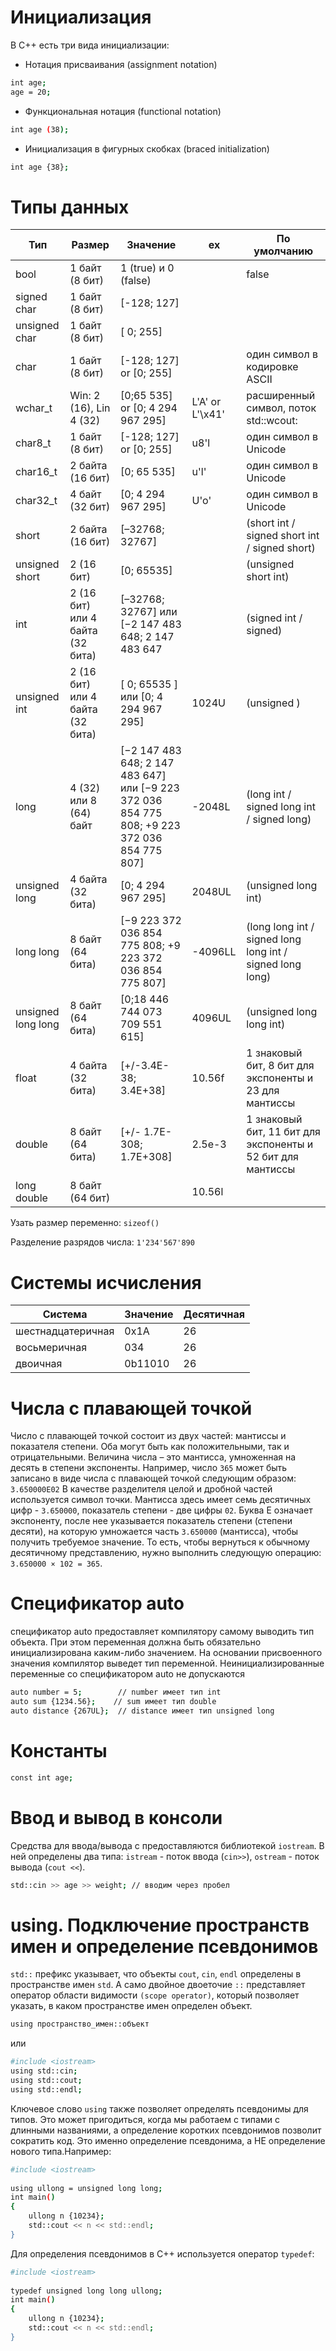 # Инициализация
В C++ есть три вида инициализации:

- Нотация присваивания (assignment notation)
```bash
int age;
age = 20;
```
- Функциональная нотация (functional notation)
```bash
int age (38);
```
- Инициализация в фигурных скобках (braced initialization)
```bash
int age {38};
```

# Типы данных
| Тип            | Размер            |Значение| ex|По умолчанию|                                                 
| ----------- | ----------------|----------|--|------------------- |
|bool| 1 байт (8 бит) | 1 (true) и 0 (false)||false|
|signed char|1 байт (8 бит) |[-128; 127]|||
|unsigned char|1 байт (8 бит) |[ 0; 255] |||
|char|1 байт (8 бит) |  [-128; 127] or [0; 255] ||один символ в кодировке ASCII|
|wchar_t|Win: 2 (16), Lin 4 (32)|  [0;65 535] or [0; 4 294 967 295] |L'A' or L'\x41'| расширенный символ, поток std::wcout:|
|char8_t|1 байт (8 бит) |  [-128; 127] or [0; 255] |u8'l|один символ в Unicode|
|char16_t|2 байта (16 бит) |  [0; 65 535] |u'l'|один символ в Unicode|
|char32_t|4 байт (32 бит) |  [0; 4 294 967 295] |U'o'|один символ в Unicode|
|short |2 байта (16 бит) | [–32768; 32767] ||(short int / signed short int / signed short)|
|unsigned short |2 (16 бит) | [0; 65535]| | (unsigned short int)|
|int |2  (16 бит) или 4 байта (32 бита)|[–32768; 32767] или [−2 147 483 648; 2 147 483 647||(signed int / signed)
|unsigned int |2 (16 бит) или 4 байта (32 бита) |[ 0; 65535 ] или [0; 4 294 967 295]|1024U |(unsigned )|
|long | 4 (32) или 8 (64) байт|[−2 147 483 648; 2 147 483 647] или [−9 223 372 036 854 775 808; +9 223 372 036 854 775 807]|-2048L|(long int / signed long int / signed long)|
|unsigned long|4 байта (32 бита) | [0; 4 294 967 295]| 2048UL|(unsigned long int)|
|long long |8 байт (64 бита)|[−9 223 372 036 854 775 808; +9 223 372 036 854 775 807]|-4096LL|(long long int / signed long long int / signed long long)|
|unsigned long long|8 байт (64 бита) |[0;18 446 744 073 709 551 615]| 4096UL| (unsigned long long int)|
|float| 4 байта (32 бита)| [+/-3.4E-38; 3.4E+38]|10.56f |1 знаковый бит, 8 бит для экспоненты и 23 для мантиссы|
|double|8 байт (64 бита)| [+/- 1.7E-308; 1.7E+308]| 2.5e-3 |1 знаковый бит, 11 бит для экспоненты и 52 бит для мантиссы|
|long double| 8 байт (64 бит)| |10.56l||

Узать размер переменно: `sizeof()`

Разделение разрядов числа: `1'234'567'890`

# Системы исчисления
|Система|Значение|Десятичная|
|-------|--------|----------|
|шестнадцатеричная|0x1A|26|
|восьмеричная|034|26|
|двоичная|0b11010|26|

# Числа с плавающей точкой
Число с плавающей точкой состоит из двух частей: мантиссы и показателя степени. Оба могут быть как положительными, так и отрицательными. Величина числа – это мантисса, умноженная на десять в степени экспоненты.
Например, число `365` может быть записано в виде числа с плавающей точкой следующим образом: `3.650000E02`
В качестве разделителя целой и дробной частей используется символ точки. Мантисса здесь имеет семь десятичных цифр - `3.650000`, 
показатель степени - две цифры `02`. Буква E означает экспоненту, после нее указывается показатель степени (степени десяти), на которую умножается часть `3.650000` (мантисса), чтобы получить требуемое значение. То есть, чтобы вернуться к обычному десятичному представлению, нужно выполнить следующую операцию: `3.650000 × 102 = 365`.

# Спецификатор auto
спецификатор auto предоставляет компилятору самому выводить тип объекта. При этом переменная должна быть обязательно инициализирована каким-либо значением.
На основании присвоенного значения компилятор выведет тип переменной. Неинициализированные переменные со спецификатором auto не допускаются
```bash
auto number = 5;        // number имеет тип int
auto sum {1234.56};    // sum имеет тип double
auto distance {267UL};  // distance имеет тип unsigned long
```
# Константы
```bash
const int age;
```

# Ввод и вывод в консоли

Средства для ввода/вывода с предоставляются библиотекой `iostream`. В ней определены два типа: `istream` - поток ввода (`cin>>`), `ostream` - поток вывода (`cout <<`).
```bash
std::cin >> age >> weight; // вводим через пробел
```
# using. Подключение пространств имен и определение псевдонимов
`std::` префикс указывает, что объекты `cout`, `cin`, `endl` определены в пространстве имен `std`. А само двойное двоеточие `::` представляет оператор области видимости `(scope operator)`, который позволяет указать, в каком пространстве имен определен объект. 
```bash
using пространство_имен::объект
```
или
```bash
#include <iostream>
using std::cin;
using std::cout;
using std::endl;
```
Ключевое слово `using` также позволяет определять псевдонимы для типов. Это может пригодиться, когда мы работаем с типами с длинными названиями, а определение коротких псевдонимов позволит сократить код. Это именно определение псевдонима, а НЕ определение нового типа.Например:
```bash
#include <iostream>
 
using ullong = unsigned long long;
int main()
{
    ullong n {10234};
    std::cout << n << std::endl;
}
```
Для определения псевдонимов в С++ используется оператор `typedef`:
```bash
#include <iostream>
 
typedef unsigned long long ullong;
int main()
{
    ullong n {10234};
    std::cout << n << std::endl;
}
```
